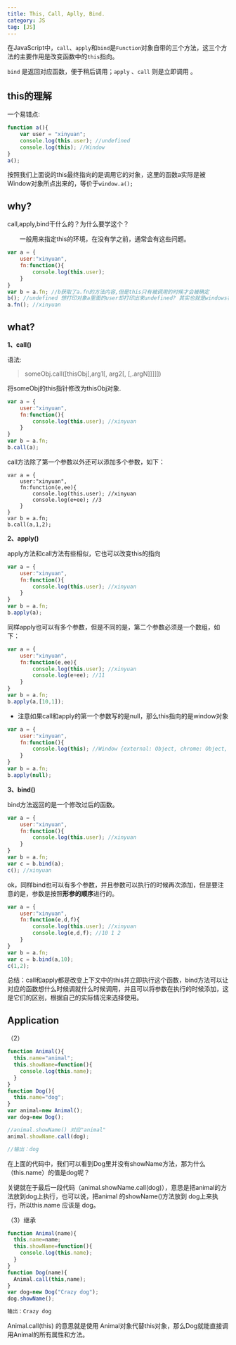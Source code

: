 ```yaml
---
title: This, Call, Aplly, Bind.
category: JS
tag: [JS]
---
```


在JavaScript中，`call`、`apply`和`bind`是`Function`对象自带的三个方法，这三个方法的主要作用是改变函数中的`this`指向。

`bind` 是返回对应函数，便于稍后调用；`apply` 、`call` 则是立即调用 。

<!--more-->

## this的理解

一个易错点:

```js
function a(){
    var user = "xinyuan";
    console.log(this.user); //undefined
    console.log(this); //Window
}
a();
```

按照我们上面说的this最终指向的是调用它的对象，这里的函数a实际是被Window对象所点出来的，等价于`window.a();`

## why?

call,apply,bind干什么的？为什么要学这个？

　　一般用来指定this的环境，在没有学之前，通常会有这些问题。

```js
var a = {
    user:"xinyuan",
    fn:function(){
        console.log(this.user);
    }
}
var b = a.fn; //b获取了a.fn的方法内容,但是this只有被调用的时候才会被确定
b(); //undefined 想打印对象a里面的user却打印出来undefined? 其实也就是windows在调用
a.fn(); //xinyuan
```

## what?

**1、call()**

语法:

> someObj.call([thisObj[,arg1[, arg2[, [,.argN]]]]])

将someObj的this指针修改为thisObj对象.

```js
var a = {
    user:"xinyuan",
    fn:function(){
        console.log(this.user); //xinyuan
    }
}
var b = a.fn;
b.call(a);
```

call方法除了第一个参数以外还可以添加多个参数，如下：

```
var a = {
    user:"xinyuan",
    fn:function(e,ee){
        console.log(this.user); //xinyuan
        console.log(e+ee); //3
    }
}
var b = a.fn;
b.call(a,1,2);
```

**2、apply()**

apply方法和call方法有些相似，它也可以改变this的指向

```js
var a = {
    user:"xinyuan",
    fn:function(){
        console.log(this.user); //xinyuan
    }
}
var b = a.fn;
b.apply(a);
```

同样apply也可以有多个参数，但是不同的是，第二个参数必须是一个数组，如下：

```js
var a = {
    user:"xinyuan",
    fn:function(e,ee){
        console.log(this.user); //xinyuan
        console.log(e+ee); //11
    }
}
var b = a.fn;
b.apply(a,[10,1]);
```

* 注意如果call和apply的第一个参数写的是null，那么this指向的是window对象

```js
var a = {
    user:"xinyuan",
    fn:function(){
        console.log(this); //Window {external: Object, chrome: Object, document: document, a: Object, speechSynthesis: SpeechSynthesis…}
    }
}
var b = a.fn;
b.apply(null);
```

**3、bind()**

bind方法返回的是一个修改过后的函数。

```js
var a = {
    user:"xinyuan",
    fn:function(){
        console.log(this.user); //xinyuan
    }
}
var b = a.fn;
var c = b.bind(a);
c(); //xinyuan
```

ok，同样bind也可以有多个参数，并且参数可以执行的时候再次添加，但是要注意的是，参数是按照**形参的顺序**进行的。

```js
var a = {
    user:"xinyuan",
    fn:function(e,d,f){
        console.log(this.user); //xinyuan
        console.log(e,d,f); //10 1 2
    }
}
var b = a.fn;
var c = b.bind(a,10);
c(1,2);
```

 总结：call和apply都是改变上下文中的this并立即执行这个函数，bind方法可以让对应的函数想什么时候调就什么时候调用，并且可以将参数在执行的时候添加，这是它们的区别，根据自己的实际情况来选择使用。

## Application

（2）

```js
function Animal(){   
  this.name="animal";   
  this.showName=function(){   
    console.log(this.name);   
  }   
}   
function Dog(){   
  this.name="dog";   
}   
var animal=new Animal();   
var dog=new Dog();       

//animal.showName() 对应"animal"
animal.showName.call(dog);

//输出：dog
```

在上面的代码中，我们可以看到Dog里并没有showName方法，那为什么（this.name）的值是dog呢？

关键就在于最后一段代码（animal.showName.call(dog)），意思是把animal的方法放到dog上执行，也可以说，把animal 的showName()方法放到 dog上来执行，所以this.name 应该是 dog。

（3）继承

```js
function Animal(name){   
  this.name=name;   
  this.showName=function(){   
    console.log(this.name);   
  }   
}   
function Dog(name){   
  Animal.call(this,name);   
}   
var dog=new Dog("Crazy dog");   
dog.showName();

输出：Crazy dog

```

Animal.call(this) 的意思就是使用 Animal对象代替this对象，那么Dog就能直接调用Animal的所有属性和方法。